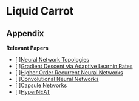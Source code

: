 # Liquid Carrot

## Appendix

**Relevant Papers**

* [ ][Neural Network Topologies](https://pdfs.semanticscholar.org/8e5c/f14d4cbe33b0f29e290cc87d2bce94e36a1c.pdf)
* [ ][Gradient Descent via Adaptive Learnin Rates](http://www.cs.toronto.edu/~mravox/p4.pdf)
* [ ][Higher Order Recurrent Neural Networks](https://arxiv.org/pdf/1605.00064.pdf)
* [ ][Convolutional Neural Networks](http://cs231n.github.io/convolutional-networks/)
* [ ][Capsule Networks](https://pechyonkin.me/capsules-1/)
* [ ][HyperNEAT](http://axon.cs.byu.edu/~dan/778/papers/NeuroEvolution/stanley3**.pdf)